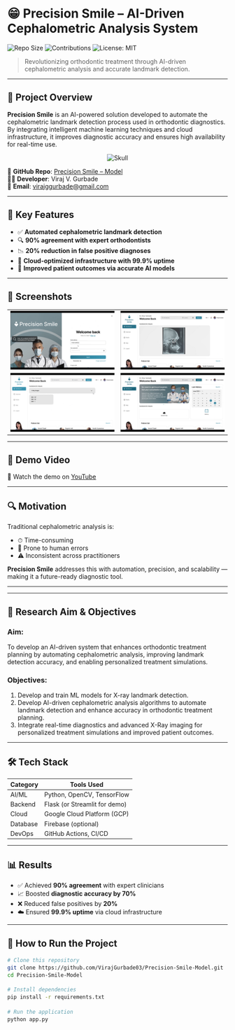 # 😁 Precision Smile – AI-Driven Cephalometric Analysis System

![Repo Size](https://img.shields.io/github/repo-size/VirajGurbade03/Precision-Smile-Model)
![Contributions](https://img.shields.io/badge/contributions-welcome-brightgreen)
![License: MIT](https://img.shields.io/badge/license-MIT-blue.svg)

> Revolutionizing orthodontic treatment through AI-driven cephalometric analysis and accurate landmark detection.

---

## 📌 Project Overview

**Precision Smile** is an AI-powered solution developed to automate the cephalometric landmark detection process used in orthodontic diagnostics. By integrating intelligent machine learning techniques and cloud infrastructure, it improves diagnostic accuracy and ensures high availability for real-time use.

<div align="center">
  <img src="https://github.com/user-attachments/assets/38c85afc-6a37-4136-8e31-092338565335" alt="Skull" width="500"/>
</div>


📍 **GitHub Repo**: [Precision Smile – Model](https://github.com/VirajGurbade03/Precision-Smile-Model)  
🧑‍💻 **Developer**: Viraj V. Gurbade  
📨 **Email**: [virajggurbade@gmail.com](mailto:virajggurbade@gmail.com)

---

## 🧠 Key Features

- ✅ **Automated cephalometric landmark detection**
- 🔍 **90% agreement with expert orthodontists**
- 📉 **20% reduction in false positive diagnoses**
- 🚀 **Cloud-optimized infrastructure with 99.9% uptime**
- 🎯 **Improved patient outcomes via accurate AI models**

---

## 📸 Screenshots
<div align="center">
  <table>
    <tr>
      <td><img src="https://github.com/VirajGurbade03/Precision-Smile-Model/blob/main/Screen%20Shots/Screenshot%20(9).png" width="450"/></td>
      <td><img src="https://github.com/VirajGurbade03/Precision-Smile-Model/blob/main/Screen%20Shots/Screenshot%20(11).png" width="450"/></td>
    </tr>
    <tr>
      <td><img src="https://github.com/VirajGurbade03/Precision-Smile-Model/blob/main/Screen%20Shots/Screenshot%20(12).png" width="450"/></td>
      <td><img src="https://github.com/VirajGurbade03/Precision-Smile-Model/blob/main/Screen%20Shots/Screenshot%20(10).png" width="450"/></td>
    </tr>
  </table>
</div>




---

## 🎥 Demo Video
📌 Watch the demo on [YouTube](https://youtu.be/N-MHRgzH7Ns)

---

## 🔍 Motivation

Traditional cephalometric analysis is:
- ⏱ Time-consuming  
- 🧍 Prone to human errors  
- ⚠️ Inconsistent across practitioners

**Precision Smile** addresses this with automation, precision, and scalability — making it a future-ready diagnostic tool.

---
---

## 🎯 Research Aim & Objectives

### **Aim:**
To develop an AI-driven system that enhances orthodontic treatment planning by automating cephalometric analysis, improving landmark detection accuracy, and enabling personalized treatment simulations.

### **Objectives:**
1. Develop and train ML models for X-ray landmark detection.
2. Develop AI-driven cephalometric analysis algorithms to automate landmark detection and enhance accuracy in orthodontic treatment planning.
3. Integrate real-time diagnostics and advanced X-Ray imaging for personalized treatment simulations and improved patient outcomes.

---
## 🛠 Tech Stack

| Category      | Tools Used                        |
|---------------|-----------------------------------|
| AI/ML         | Python, OpenCV, TensorFlow        |
| Backend       | Flask (or Streamlit for demo)     |
| Cloud         | Google Cloud Platform (GCP)       |
| Database      | Firebase (optional)               |
| DevOps        | GitHub Actions, CI/CD             |

---

## 📊 Results

- ✅ Achieved **90% agreement** with expert clinicians
- 📈 Boosted **diagnostic accuracy by 70%**
- ❌ Reduced false positives by **20%**
- ☁️ Ensured **99.9% uptime** via cloud infrastructure

---

## 🚀 How to Run the Project

```bash
# Clone this repository
git clone https://github.com/VirajGurbade03/Precision-Smile-Model.git
cd Precision-Smile-Model

# Install dependencies
pip install -r requirements.txt

# Run the application
python app.py
